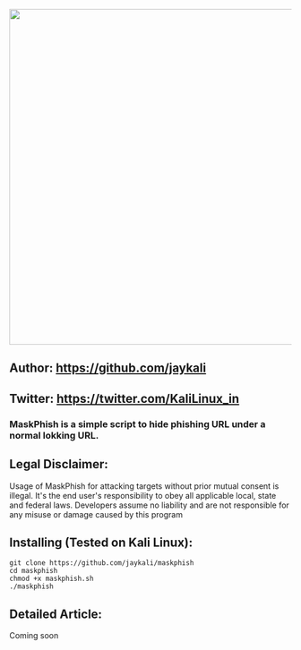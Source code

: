 <p align="center">
	<img src="https://i.imgur.com/9wiJxL5.jpg" width="600px" hight="300px">
</p>

## Author: https://github.com/jaykali
## Twitter: https://twitter.com/KaliLinux_in


### MaskPhish is a simple script to hide phishing URL under a normal lokking URL.


## Legal Disclaimer:
Usage of MaskPhish for attacking targets without prior mutual consent is illegal. It's the end user's responsibility to obey all applicable local, state and federal laws. Developers assume no liability and are not responsible for any misuse or damage caused by this program

## Installing (Tested on Kali Linux):

```
git clone https://github.com/jaykali/maskphish
cd maskphish 
chmod +x maskphish.sh
./maskphish
```
## Detailed Article:
Coming soon
